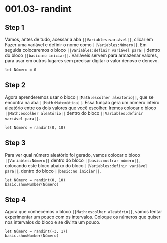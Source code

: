 # 001.03- randint

## Step 1
Vamos, antes de tudo, acessar a aba ``||Variables:variável||``,
 clicar em Fazer uma variável e definir o nome como
  ``||Variables:Número||``. Em seguida colocaremos o bloco 
``||Variables:definir variável para||`` dentro do bloco ``||basic:no iniciar||``.
Variáveis servem para armazenar valores, para usar em outros lugares sem precisar 
digitar o valor denovo e denovo.

```blocks
let Número = 0
```

## Step 2

Agora aprenderemos usar o bloco ``||Math:escolher aleatório||``, que se encontra
 na aba ``||Math:Matemática||``. Essa função gera
 um número inteiro aleatório entre os dois valores que você escolher. Iremos 
 colocar o bloco ``||Math:escolher aleatório||`` dentro do bloco 
 ``||Variables:definir variável para||``.

```blocks
let Número = randint(0, 10)
```

## Step 3
Para ver qual número aleatório foi gerado, vamos colocar o bloco ``||Variables:Número||`` dentro
  do bloco ``||basic:mostrar número||``, colocando este bloco abaixo do bloco 
  ``||Variables:definir variável para||``, dentro do bloco ``||basic:no iniciar||``.

```blocks
let Número = randint(0, 10)
basic.showNumber(Número)
```


## Step 4
Agora que conhecemos o bloco ``||Math:escolher aleatório||``, vamos tentar experimentar 
um pouco com os intervalos. Coloque os números que quiser nos intervalos do bloco e 
se divirta um pouco.

```blocks
let Número = randint(-3, 17)
basic.showNumber(Número)
```
